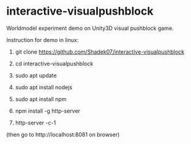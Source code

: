 # interactive-visualpushblock
Worldmodel experiment demo on Unity3D visual pushblock game.

Instruction for demo in linux:

1. git clone https://github.com/Shadek07/interactive-visualpushblock

2. cd interactive-visualpushblock

3. sudo apt update

4. sudo apt install nodejs

5. sudo apt install npm

6. npm install -g http-server

7. http-server -c-1

(then go to http://localhost:8081 on browser)
